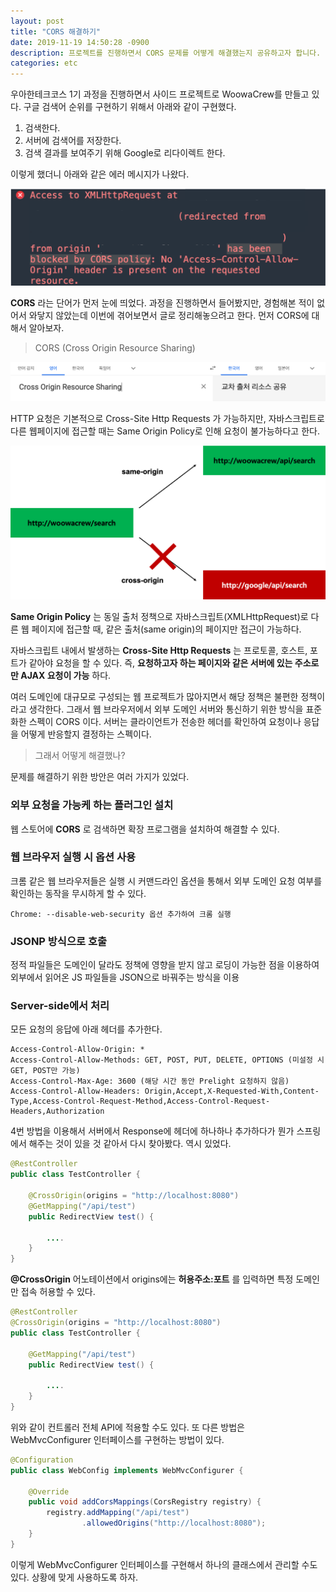 ```yaml
---
layout: post
title: "CORS 해결하기"
date: 2019-11-19 14:50:28 -0900
description: 프로젝트를 진행하면서 CORS 문제를 어떻게 해결했는지 공유하고자 합니다.
categories: etc
---
```


우아한테크코스 1기 과정을 진행하면서 사이드 프로젝트로 WoowaCrew를 만들고 있다. 구글 검색어 순위를 구현하기 위해서 아래와 같이 구현했다.

1. 검색한다.
2. 서버에 검색어를 저장한다.
3. 검색 결과를 보여주기 위해 Google로 리다이렉트 한다.

이렇게 했더니 아래와 같은 에러 메시지가 나왔다.

![cors-error](/assets/img/cors/cors-1.png)

**CORS** 라는 단어가 먼저 눈에 띄었다. 과정을 진행하면서 들어봤지만, 경험해본 적이 없어서 와닿지 않았는데 이번에 겪어보면서 글로 정리해놓으려고 한다. 먼저 CORS에 대해서 알아보자.

<blockquote>CORS (Cross Origin Resource Sharing)</blockquote>

![cors-2](/assets/img/cors/cors-2.png)

 HTTP 요청은 기본적으로 Cross-Site Http Requests 가 가능하지만, 자바스크립트로 다른 웹페이지에 접근할 때는 Same Origin Policy로 인해 요청이 불가능하다고 한다.

![cors-3](/assets/img/cors/cors-3.png)

**Same Origin Policy** 는 동일 출처 정책으로 자바스크립트(XMLHttpRequest)로 다른 웹 페이지에 접근할 때, 같은 출처(same origin)의 페이지만 접근이 가능하다.

자바스크립트 내에서 발생하는 **Cross-Site Http Requests** 는 프로토콜, 호스트, 포트가 같아야 요청을 할 수 있다. 즉, **요청하고자 하는 페이지와 같은 서버에 있는 주소로만 AJAX 요청이 가능** 하다.

여러 도메인에 대규모로 구성되는 웹 프로젝트가 많아지면서 해당 정책은 불편한 정책이라고 생각한다. 그래서 웹 브라우저에서 외부 도메인 서버와 통신하기 위한 방식을 표준화한 스펙이 CORS 이다. 서버는 클라이언트가 전송한 헤더를 확인하여 요청이나 응답을 어떻게 반응할지 결정하는 스펙이다.

<blockquote> 그래서 어떻게 해결했나? </blockquote>

문제를 해결하기 위한 방안은 여러 가지가 있었다.

### 외부 요청을 가능케 하는 플러그인 설치
웹 스토어에 **CORS** 로 검색하면 확장 프로그램을 설치하여 해결할 수 있다.

### 웹 브라우저 실행 시 옵션 사용
크롬 같은 웹 브라우저들은 실행 시 커맨드라인 옵션을 통해서 외부 도메인 요청 여부를 확인하는 동작을 무시하게 할 수 있다.

```
Chrome: --disable-web-security 옵션 추가하여 크롬 실행
```

### JSONP 방식으로 호출
정적 파일들은 도메인이 달라도 정책에 영향을 받지 않고 로딩이 가능한 점을 이용하여 외부에서 읽어온 JS 파일들을 JSON으로 바꿔주는 방식을 이용

### Server-side에서 처리
모든 요청의 응답에 아래 헤더를 추가한다.

```
Access-Control-Allow-Origin: *
Access-Control-Allow-Methods: GET, POST, PUT, DELETE, OPTIONS (미설정 시 GET, POST만 가능)
Access-Control-Max-Age: 3600 (해당 시간 동안 Prelight 요청하지 않음)
Access-Control-Allow-Headers: Origin,Accept,X-Requested-With,Content-Type,Access-Control-Request-Method,Access-Control-Request-Headers,Authorization
```

4번 방법을 이용해서 서버에서 Response에 헤더에 하나하나 추가하다가 뭔가 스프링에서 해주는 것이 있을 것 같아서 다시 찾아봤다. 역시 있었다.

```java
@RestController
public class TestController {

    @CrossOrigin(origins = "http://localhost:8080")
    @GetMapping("/api/test")
    public RedirectView test() {

        ....
    }
}
```

**@CrossOrigin** 어노테이션에서 origins에는 **허용주소:포트** 를 입력하면 특정 도메인만 접속 허용할 수 있다.

```java
@RestController
@CrossOrigin(origins = "http://localhost:8080")
public class TestController {

    @GetMapping("/api/test")
    public RedirectView test() {

        ....
    }
}
```

위와 같이 컨트롤러 전체 API에 적용할 수도 있다.
또 다른 방법은 WebMvcConfigurer 인터페이스를 구현하는 방법이 있다.

```java
@Configuration
public class WebConfig implements WebMvcConfigurer {

    @Override
    public void addCorsMappings(CorsRegistry registry) {
        registry.addMapping("/api/test")
                .allowedOrigins("http://localhost:8080");
    }
}
```

이렇게 WebMvcConfigurer 인터페이스를 구현해서 하나의 클래스에서 관리할 수도 있다. 상황에 맞게 사용하도록 하자.
